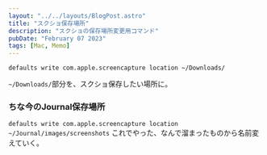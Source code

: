 ```yaml
---
layout: "../../layouts/BlogPost.astro"
title: "スクショ保存場所"
description: "スクショの保存場所変更用コマンド"
pubDate: "February 07 2023"
tags: [Mac, Memo]
---
```


``` shell
defaults write com.apple.screencapture location ~/Downloads/
```

`~/Downloads/`部分を、スクショ保存したい場所に。

### ちな今のJournal保存場所

`defaults write com.apple.screencapture location ~/Journal/images/screenshots`
これでやった、なんで溜まったものから名前変えていく。

